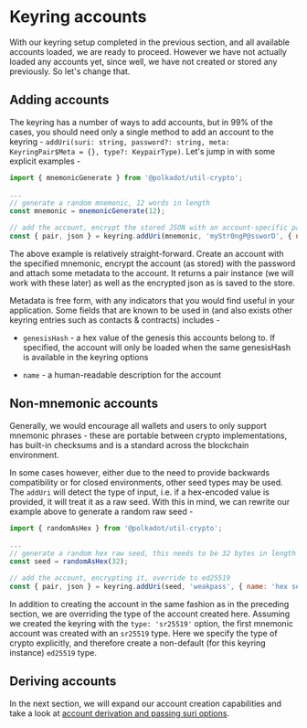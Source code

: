 # Keyring accounts

With our keyring setup completed in the previous section, and all available accounts loaded, we are ready to proceed. However we have not actually loaded any accounts yet, since well, we have not created or stored any previously. So let's change that.

## Adding accounts

The keyring has a number of ways to add accounts, but in 99% of the cases, you should need only a single method to add an account to the keyring - `addUri(suri: string, password?: string, meta: KeyringPair$Meta = {}, type?: KeypairType)`. Let's jump in with some explicit examples -

```js
import { mnemonicGenerate } from '@polkadot/util-crypto';

...
// generate a random mnemonic, 12 words in length
const mnemonic = mnemonicGenerate(12);

// add the account, encrypt the stored JSON with an account-specific password
const { pair, json } = keyring.addUri(mnemonic, 'myStr0ngP@ssworD', { name: 'mnemonic acc' });
```

The above example is relatively straight-forward. Create an account with the specified mnemonic, encrypt the account (as stored) with the password and attach some metadata to the account. It returns a pair instance (we will work with these later) as well as the encrypted json as is saved to the store.

Metadata is free form, with any indicators that you would find useful in your application. Some fields that are known to be used in (and also exists other keyring entries such as contacts & contracts) includes -

- `genesisHash` - a hex value of the genesis this accounts belong to. If specified, the account will only be loaded when the same genesisHash is available in the keyring options

- `name` - a human-readable description for the account

## Non-mnemonic accounts

Generally, we would encourage all wallets and users to only support mnemonic phrases - these are portable between crypto implementations, has built-in checksums and is a standard across the blockchain environment.

In some cases however, either due to the need to provide backwards compatibility or for closed environments, other seed types may be used. The `addUri` will detect the type of input, i.e. if a hex-encoded value is provided, it will treat it as a raw seed. With this in mind, we can rewrite our example above to generate a random raw seed -

```js
import { randomAsHex } from '@polkadot/util-crypto';

...
// generate a random hex raw seed, this needs to be 32 bytes in length
const seed = randomAsHex(32);

// add the account, encrypting it, override to ed25519
const { pair, json } = keyring.addUri(seed, 'weakpass', { name: 'hex seed acc' }, 'ed25519');
```

In addition to creating the account in the same fashion as in the preceding section, we are overriding the type of the account created here. Assuming we created the keyring with the `type: 'sr25519'` option, the first mnemonic account was created with an `sr25519` type. Here we specify the type of crypto explicitly, and therefore create a non-default (for this keyring instance) `ed25519` type.

## Deriving accounts

In the next section, we will expand our account creation capabilities and take a look at [account derivation and passing suri options](keyring.derivation.md).
